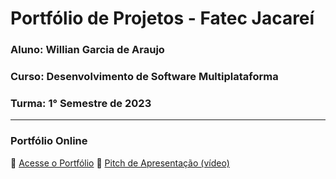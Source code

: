 # Portfólio de Projetos - Fatec Jacareí
### Aluno: Willian Garcia de Araujo
### Curso: Desenvolvimento de Software Multiplataforma
### Turma: 1° Semestre de 2023
 
---

### Portfólio Online  
🔗 [Acesse o Portfólio](https://fatec-jacarei-dsm-portfolio.github.io/ra2581392313025/)
🎤 [Pitch de Apresentação (vídeo)](LINK_PARA_VIDEO_NO_TEAMS)
